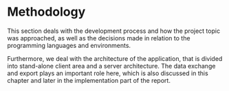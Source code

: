 # Methodology

This section deals with the development process and how the project topic was approached, as well as the decisions made in relation to the programming languages and environments.

Furthermore, we deal with the architecture of the application, that is divided into stand-alone client area and a server architecture. The data exchange and export plays an important role here, which is also discussed in this chapter and later in the implementation part of the report.